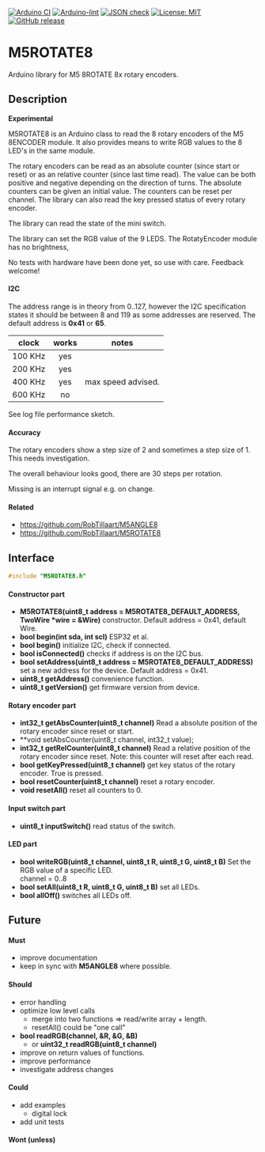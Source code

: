 
[![Arduino CI](https://github.com/RobTillaart/M5ROTATE8/workflows/Arduino%20CI/badge.svg)](https://github.com/marketplace/actions/arduino_ci)
[![Arduino-lint](https://github.com/RobTillaart/M5ROTATE8/actions/workflows/arduino-lint.yml/badge.svg)](https://github.com/RobTillaart/M5ROTATE8/actions/workflows/arduino-lint.yml)
[![JSON check](https://github.com/RobTillaart/M5ROTATE8/actions/workflows/jsoncheck.yml/badge.svg)](https://github.com/RobTillaart/M5ROTATE8/actions/workflows/jsoncheck.yml)
[![License: MIT](https://img.shields.io/badge/license-MIT-green.svg)](https://github.com/RobTillaart/M5ROTATE8/blob/master/LICENSE)
[![GitHub release](https://img.shields.io/github/release/RobTillaart/M5ROTATE8.svg?maxAge=3600)](https://github.com/RobTillaart/M5ROTATE8/releases)


# M5ROTATE8

Arduino library for M5 8ROTATE 8x rotary encoders.


## Description

**Experimental**

M5ROTATE8 is an Arduino class to read the 8 rotary encoders of the
M5 8ENCODER module.
It also provides means to write RGB values to the 8 LED's in the same module.

The rotary encoders can be read as an absolute counter (since start or reset) or as an relative counter (since last time read). 
The value can be both positive and negative depending on the direction of turns.
The absolute counters can be given an initial value.
The counters can be reset per channel.
The library can also read the key pressed status of every rotary encoder.

The library can read the state of the mini switch.

The library can set the RGB value of the 9 LEDS.
The RotatyEncoder module has no brightness,

No tests with hardware have been done yet, so use with care.
Feedback welcome!


#### I2C

The address range is in theory from 0..127, however the I2C specification
states it should be between 8 and 119 as some addresses are reserved.
The default address is **0x41** or **65**.

|  clock  |  works  |  notes  |
|:-------:|:-------:|:-------:|
| 100 KHz |   yes   |
| 200 KHz |   yes   |
| 400 KHz |   yes   |  max speed advised.
| 600 KHz |    no   |

See log file performance sketch.

#### Accuracy

The rotary encoders show a step size of 2 and sometimes a step size of 1. This needs investigation.

The overall behaviour looks good, there are 30 steps per rotation.

Missing is an interrupt signal e.g. on change.


#### Related

- https://github.com/RobTillaart/M5ANGLE8
- https://github.com/RobTillaart/M5ROTATE8

## Interface

```cpp
#include "M5ROTATE8.h"
```

#### Constructor part

- **M5ROTATE8(uint8_t address = M5ROTATE8_DEFAULT_ADDRESS, TwoWire \*wire = &Wire)** constructor.
Default address = 0x41, default Wire.
- **bool begin(int sda, int scl)** ESP32 et al.
- **bool begin()** initialize I2C, check if connected.
- **bool isConnected()** checks if address is on the I2C bus.
- **bool setAddress(uint8_t address = M5ROTATE8_DEFAULT_ADDRESS)** set a new address for the device.
Default address = 0x41.
- **uint8_t getAddress()** convenience function. 
- **uint8_t getVersion()** get firmware version from device.


#### Rotary encoder part

- **int32_t getAbsCounter(uint8_t channel)**
Read a absolute position of the rotary encoder since reset or start.
- **void setAbsCounter(uint8_t channel, int32_t value);
- **int32_t getRelCounter(uint8_t channel)**
Read a relative position of the rotary encoder since reset.
Note: this counter will reset after each read.
- **bool getKeyPressed(uint8_t channel)** get key status of the rotary encoder.
True is pressed.
- **bool resetCounter(uint8_t channel)** reset a rotary encoder.
- **void resetAll()** reset all counters to 0.


#### Input switch part

- **uint8_t inputSwitch()** read status of the switch.


#### LED part

- **bool writeRGB(uint8_t channel, uint8_t R, uint8_t G, uint8_t B)** Set the RGB value of a specific LED.  
channel = 0..8
- **bool setAll(uint8_t R, uint8_t G, uint8_t B)** set all LEDs.
- **bool allOff()** switches all LEDs off.


## Future

#### Must

- improve documentation
- keep in sync with **M5ANGLE8** where possible.

#### Should

- error handling
- optimize low level calls
  - merge into two functions => read/write array + length.
  - resetAll() could be "one call"
- **bool readRGB(channel, &R, &G, &B)**
  - or **uint32_t readRGB(uint8_t channel)**
- improve on return values of functions.
- improve performance
- investigate address changes


#### Could

- add examples
  - digital lock
- add unit tests


#### Wont (unless)


